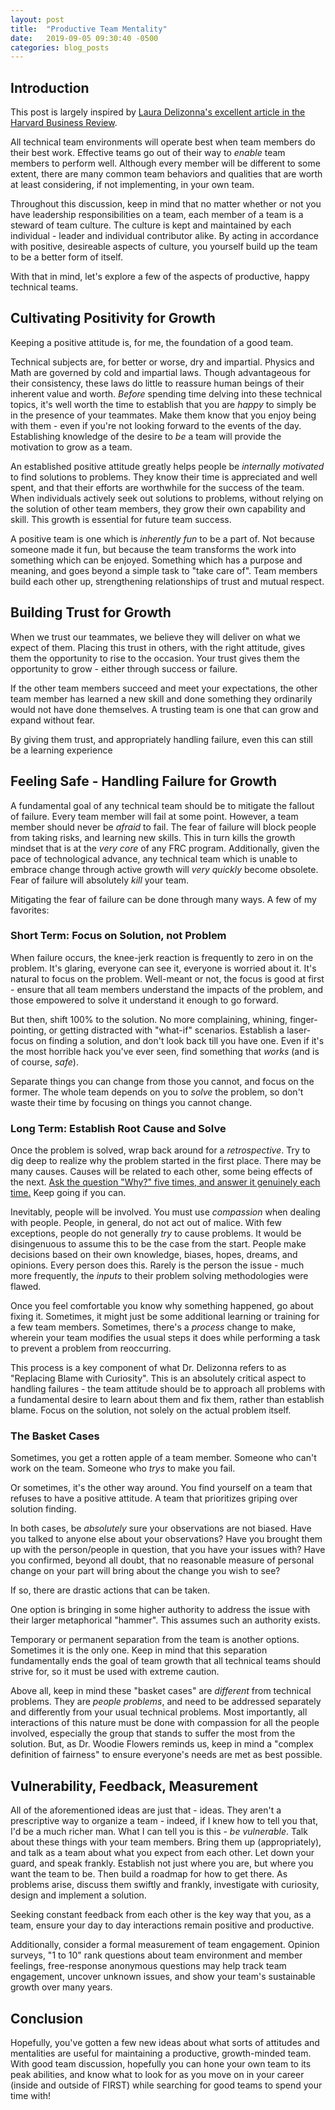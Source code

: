 ```yaml
---
layout: post
title:  "Productive Team Mentality"
date:   2019-09-05 09:30:40 -0500
categories: blog_posts
---
```



## Introduction

This post is largely inspired by [Laura Delizonna's excellent article in the Harvard Business Review](https://hbr.org/2017/08/high-performing-teams-need-psychological-safety-heres-how-to-create-it).

All technical team environments will operate best when team members do their best work. Effective teams go out of their way to _enable_ team members to perform well. Although every member will be different to some extent, there are many common team behaviors and qualities that are worth at least considering, if not implementing, in your own team. 

Throughout this discussion, keep in mind that no matter whether or not you have leadership responsibilities on a team, each member of a team is a steward of team culture. The culture is kept and maintained by each individual - leader and individual contributor alike. By acting in accordance with positive, desireable aspects of culture, you yourself build up the team to be a better form of itself.

With that in mind, let's explore a few of the aspects of productive, happy technical teams.

## Cultivating Positivity for Growth

Keeping a positive attitude is, for me, the foundation of a good team.

Technical subjects are, for better or worse, dry and impartial. Physics and Math are governed by cold and impartial laws. Though advantageous for their consistency, these laws do little to reassure human beings of their inherent value and worth. _Before_ spending time delving into these technical topics, it's well worth the time to establish that you are _happy_ to simply be in the presence of your teammates. Make them know that you enjoy being with them - even if you're not looking forward to the events of the day. Establishing knowledge of the desire to _be_ a team will provide the motivation to grow as a team.

An established positive attitude greatly helps people be _internally motivated_ to find solutions to problems. They know their time is appreciated and well spent, and that their efforts are worthwhile for the success of the team. When individuals actively seek out solutions to problems, without relying on the solution of other team members, they grow their own capability and skill. This growth is essential for future team success.

A positive team is one which is _inherently fun_ to be a part of. Not because someone made it fun, but because the team transforms the work into something which can be enjoyed. Something which has a purpose and meaning, and goes beyond a simple task to "take care of". Team members build each other up, strengthening relationships of trust and mutual respect. 

## Building Trust for Growth

When we trust our teammates, we believe they will deliver on what we expect of them. Placing this trust in others, with the right attitude, gives them the opportunity to rise to the occasion. Your trust gives them the opportunity to grow - either through success or failure.

If the other team members succeed and meet your expectations, the other team member has learned a new skill and done something they ordinarily would not have done themselves. A trusting team is one that can grow and expand without fear.

By giving them trust, and appropriately handling failure, even this can still be a learning experience 

## Feeling Safe - Handling Failure for Growth

A fundamental goal of any technical team should be to mitigate the fallout of failure. Every team member will fail at some point. However, a team member should never be _afraid_ to fail. The fear of failure will block people from taking risks, and learning new skills. This in turn kills the growth mindset that is at the _very core_ of any FRC program. Additionally, given the pace of technological advance, any technical team which is unable to embrace change through active growth will _very quickly_ become obsolete. Fear of failure will absolutely _kill_ your team.

Mitigating the fear of failure can be done through many ways. A few of my favorites:

### Short Term: Focus on Solution, not Problem

When failure occurs, the knee-jerk reaction is frequently to zero in on the problem. It's glaring, everyone can see it, everyone is worried about it. It's natural to focus on the problem. Well-meant or not, the focus is good at first - ensure that all team members understand the impacts of the problem, and those empowered to solve it understand it enough to go forward.

But then, shift 100% to the solution. No more complaining, whining, finger-pointing, or getting distracted with "what-if" scenarios. Establish a laser-focus on finding a solution, and don't look back till you have one. Even if it's the most horrible hack you've ever seen, find something that _works_ (and is of course, _safe_). 

Separate things you can change from those you cannot, and focus on the former. The whole team depends on you to _solve_ the problem, so don't waste their time by focusing on things you cannot change.

### Long Term: Establish Root Cause and Solve

Once the problem is solved, wrap back around for a _retrospective_. Try to dig deep to realize why the problem started in the first place. There may be many causes. Causes will be related to each other, some being effects of the next. [Ask the question "Why?" five times, and answer it genuinely each time.](https://en.wikipedia.org/wiki/Five_whys) Keep going if you can.

Inevitably, people will be involved. You must use _compassion_ when dealing with people. People, in general, do not act out of malice. With few exceptions, people do not generally _try_ to cause problems. It would be disingenuous to assume this to be the case from the start. People make decisions based on their own knowledge, biases, hopes, dreams, and opinions. Every person does this. Rarely is the person the issue - much more frequently, the _inputs_ to their problem solving methodologies were flawed.

Once you feel comfortable you know why something happened, go about fixing it. Sometimes, it might just be some additional learning or training for a few team members. Sometimes, there's a _process_ change to make, wherein your team modifies the usual steps it does while performing a task to prevent a problem from reoccurring.

This process is a key component of what Dr. Delizonna refers to as "Replacing Blame with Curiosity". This is an absolutely critical aspect to handling failures - the team attitude should be to approach all problems with a fundamental desire to learn about them and fix them, rather than establish blame. Focus on the solution, not solely on the actual problem itself. 

### The Basket Cases

Sometimes, you get a rotten apple of a team member. Someone who can't work on the team. Someone who _trys_ to make you fail. 

Or sometimes, it's the other way around. You find yourself on a team that refuses to have a positive attitude. A team that prioritizes griping over solution finding.

In both cases, be _absolutely_ sure your observations are not biased. Have you talked to anyone else about your observations? Have you brought them up with the person/people in question, that you have your issues with? Have you confirmed, beyond all doubt, that no reasonable measure of personal change on your part will bring about the change you wish to see?

If so, there are drastic actions that can be taken. 

One option is bringing in some higher authority to address the issue with their larger metaphorical "hammer". This assumes such an authority exists. 

Temporary or permanent separation from the team is another options. Sometimes it is the only one. Keep in mind that this separation fundamentally ends the goal of team growth that all technical teams should strive for, so it must be used with extreme caution.

Above all, keep in mind these "basket cases" are _different_ from technical problems. They are _people problems_, and need to be addressed separately and differently from your usual technical problems. Most importantly, all interactions of this nature must be done with compassion for all the people involved, especially the group that stands to suffer the most from the solution. But, as Dr. Woodie Flowers reminds us, keep in mind a "complex definition of fairness" to ensure everyone's needs are met as best possible. 

## Vulnerability, Feedback, Measurement

All of the aforementioned ideas are just that - ideas. They aren't a prescriptive way to organize a team - indeed, if I knew how to tell you that, I'd be a much richer man. What I can tell you is this - _be vulnerable_. Talk about these things with your team members. Bring them up (appropriately), and talk as a team about what you expect from each other. Let down your guard, and speak frankly.  Establish not just where you are, but where you want the team to be. Then build a roadmap for how to get there. As problems arise, discuss them swiftly and frankly, investigate with curiosity, design and implement a solution.

Seeking constant feedback from each other is the key way that you, as a team, ensure your day to day interactions remain positive and productive.

Additionally, consider a formal measurement of team engagement. Opinion surveys, "1 to 10" rank questions about team environment and member feelings, free-response anonymous questions may help track team engagement, uncover unknown issues, and show your team's sustainable growth over many years.

## Conclusion

Hopefully, you've gotten a few new ideas about what sorts of attitudes and mentalities are useful for maintaining a productive, growth-minded team. With good team discussion, hopefully you can hone your own team to its peak abilities, and know what to look for as you move on in your career (inside and outside of FIRST) while searching for good teams to spend your time with!